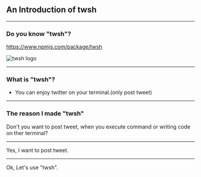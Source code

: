 <!-- classes: title -->

## An Introduction of twsh

---

<!-- classes: do-you-know-twsh -->

### Do you know "twsh"?

https://www.npmjs.com/package/twsh

![twsh logo](https://i.imgur.com/Yu0lJ1E.png)

---

### What is "twsh"?

* You can enjoy twitter on your terminal.(only post tweet)

---

### The reason I made "twsh"

Don't you want to post tweet, when you execute command or writing code on ther terminal?

---

Yes, I want to post tweet.

---

Ok, Let's use "twsh".
